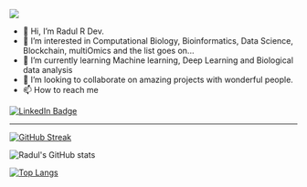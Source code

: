 ![](https://komarev.com/ghpvc/?username=RadulDev&label=PROFILE+VIEWS)


- 👋 Hi, I’m Radul R Dev.    
- 👀 I’m interested in Computational Biology, Bioinformatics, Data Science, Blockchain, multiOmics and the list goes on...
- 🌱 I’m currently learning Machine learning, Deep Learning and Biological data analysis
- 💞️ I’m looking to collaborate on amazing projects with wonderful people.
- 📫 How to reach me <span>
<a href="https://www.linkedin.com/in/radul-r-dev/">
    <img src="https://img.shields.io/badge/LinkedIn-blue?style=for-the-badge&logo=linkedin&logoColor=white" alt="LinkedIn Badge"/>
  </a>
 
<!---
RadulDev/RadulDev is a ✨ special ✨ repository because its `README.md` (this file) appears on your GitHub profile.
You can click the Preview link to take a look at your changes.
--->
<hr>

[![GitHub Streak](https://streak-stats.demolab.com?user=RadulDev&theme=transparent&card_width=500&border_radius=6&date_format=j%20M%5B%20Y%5D&mode=monthly)](https://git.io/streak-stats)

![Radul's GitHub stats](https://github-readme-stats.vercel.app/api?username=RadulDev&show_icons=true&theme=transparent&card_width=500)

[![Top Langs](https://github-readme-stats.vercel.app/api/top-langs/?username=RadulDev&theme=transparent&layout=compact&hide_progress=true&langs_count=8&card_width=500)](https://github.com/anuraghazra/github-readme-stats)
